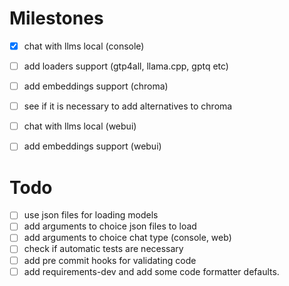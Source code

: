 # Milestones

- [x] chat with llms local (console)
- [ ] add loaders support (gtp4all, llama.cpp, gptq etc)
- [ ] add embeddings support (chroma)
- [ ] see if it is necessary to add alternatives to chroma
- [ ] chat with llms local (webui)
- [ ] add embeddings support (webui)


# Todo
- [ ] use json files for loading models
- [ ] add arguments to choice json files to load
- [ ] add arguments to choice chat type (console, web)
- [ ] check if automatic tests are necessary
- [ ] add pre commit hooks for validating code
- [ ] add requirements-dev and add some code formatter defaults.
